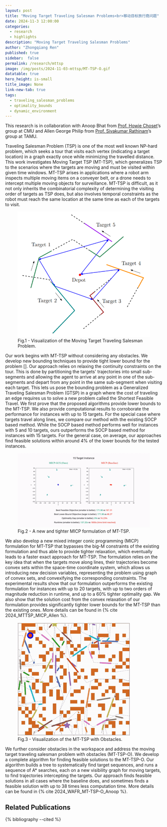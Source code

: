 ```yaml
---
layout: post
title: "Moving Target Traveling Salesman Problems<br>移动目标旅行商问题"
date: 2024-11-3 12:00:00
categories: 
  - research
  - highlights
description: "Moving Target Traveling Salesman Problems"
author: "Zhongqiang Ren"
published: true
sidebar:  false
permalink: /research/mttsp
image: /img/posts/2024-11-03-mttsp/MT-TSP-O.gif
datatable: true
hero_height: is-small
title_image: None
link-new-tab: true
tags:
  - traveling_salesman_problems
  - optimality_bounds
  - dynamic_environment
---
```


This research is in collaboration with Anoop Bhat from [Prof. Howie Choset](https://www.ri.cmu.edu/ri-faculty/howie-choset/)’s group at CMU and Allen George Philip from [Prof. Sivakumar Rathinam](https://engineering.tamu.edu/mechanical/profiles/rathinam-sivakumar.html)’s group at TAMU.

Traveling Salesman Problem (TSP) is one of the most well known NP-hard problem, which seeks a tour that visits each vertex (indicating a target location) in a graph exactly once while minimizing the travelled distance. This work investigates Moving Target TSP (MT-TSP), which generalizes TSP to the scenarios where the targets are moving and must be visited within given time windows. MT-TSP arises in applications where a robot arm inspects multiple moving items on a conveyer belt, or a drone needs to intercept multiple moving objects for surveillance. MT-TSP is difficult, as it not only inherits the combinatorial complexity of determining the visiting order of targets as TSP does, but also involves temporal constraints as the robot must reach the same location at the same time as each of the targets to visit.


<figure>
 <img src="/img/posts/2024-11-03-mttsp/MT-TSP.png" alt="image" />
  <figcaption>Fig.1 - Visualization of the Moving Target Traveling Salesman Problem.</figcaption>
</figure>

Our work begins with MT-TSP without considering any obstacles. We develop new bounding techniques to provide tight lower bound for the problem []. Our approach relies on relaxing the continuity constraints on the tour. This is done by partitioning the targets' trajectories into small sub-segments and allowing the agent to arrive at any point in one of the sub-segments and depart from any point in the same sub-segment when visiting each target. This lets us pose the bounding problem as a Generalized Traveling Salesman Problem (GTSP) in a graph where the cost of traveling an edge requires us to solve a new problem called the Shortest Feasible Travel. We first prove that the proposed algorithms provide lower bounds to the MT-TSP. We also provide computational results to corroborate the performance for instances with up to 15 targets. For the special case where targets travel along lines, we compare our method with the existing SOCP based method. While the SOCP based method performs well for instances with 5 and 10 targets, ours outperforms the SOCP based method for instances with 15 targets. For the general case, on average, our approaches find feasible solutions within around 4% of the lower bounds for the tested instances. 


<figure>
 <img src="/img/posts/2024-11-03-mttsp/MT-TSP-MICP.gif" alt="image" />
  <figcaption>Fig.2 - A new and tighter MICP formulation of MT-TSP.</figcaption>
</figure>

We also develop a new mixed integer conic programming (MICP) formulation for MT-TSP that bypasses the big-M constraints of the existing formulation and thus able to provide tighter relaxation, which eventually leads to a faster exact approach for MT-TSP. The formulation relies on the key idea that when the targets move along lines, their trajectories become convex sets within the space-time coordinate system, which allows us introducing new decision variables, representing the problem using graph of convex sets, and convexifying the corresponding constraints. The experimental results show that our formulation outperforms the existing formulation for instances with up to 20 targets, with up to two orders of magnitude reduction in runtime, and up to a 60\% tighter optimality gap. We also show that the solution cost from the convex relaxation of our formulation provides significantly tighter lower bounds for the MT-TSP than the existing ones. More details can be found in {% cite 2024_MTTSP_MICP_Allen %}.


<figure>
 <img src="/img/posts/2024-11-03-mttsp/MT-TSP-O.gif" alt="image" />
  <figcaption>Fig.3 - Visualization of the MT-TSP with Obstacles.</figcaption>
</figure>

We further consider obstacles in the workspace and address the moving target traveling salesman problem with obstacles (MT-TSP-O). We develop a complete algorithm for finding feasible solutions to the MT-TSP-O. Our algorithm builds a tree to systematically find target sequences, and runs a sequence of A* searches, each on a new visibility graph for moving targets, to find trajectories intercepting the targets. Our approach finds feasible solutions in all cases where the baseline does, and sometimes finds a feasible solution with up to 38 times less computation time. More details can be found in {% cite 2024_WAFR_MT-TSP-O_Anoop %}.


## Related Publications

{% bibliography --cited %}

